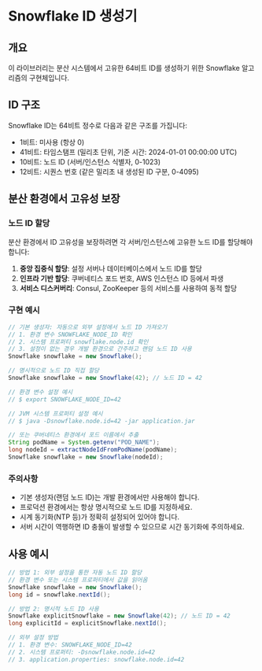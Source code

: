# Snowflake ID 생성기

## 개요

이 라이브러리는 분산 시스템에서 고유한 64비트 ID를 생성하기 위한 Snowflake 알고리즘의 구현체입니다.

## ID 구조

Snowflake ID는 64비트 정수로 다음과 같은 구조를 가집니다:

- 1비트: 미사용 (항상 0)
- 41비트: 타임스탬프 (밀리초 단위, 기준 시간: 2024-01-01 00:00:00 UTC)
- 10비트: 노드 ID (서버/인스턴스 식별자, 0-1023)
- 12비트: 시퀀스 번호 (같은 밀리초 내 생성된 ID 구분, 0-4095)

## 분산 환경에서 고유성 보장

### 노드 ID 할당

분산 환경에서 ID 고유성을 보장하려면 각 서버/인스턴스에 고유한 노드 ID를 할당해야 합니다:

1. **중앙 집중식 할당**: 설정 서버나 데이터베이스에서 노드 ID를 할당
2. **인프라 기반 할당**: 쿠버네티스 포드 번호, AWS 인스턴스 ID 등에서 파생
3. **서비스 디스커버리**: Consul, ZooKeeper 등의 서비스를 사용하여 동적 할당

### 구현 예시

```java
// 기본 생성자: 자동으로 외부 설정에서 노드 ID 가져오기
// 1. 환경 변수 SNOWFLAKE_NODE_ID 확인
// 2. 시스템 프로퍼티 snowflake.node.id 확인
// 3. 설정이 없는 경우 개발 환경으로 간주하고 랜덤 노드 ID 사용
Snowflake snowflake = new Snowflake();

// 명시적으로 노드 ID 직접 할당
Snowflake snowflake = new Snowflake(42); // 노드 ID = 42

// 환경 변수 설정 예시
// $ export SNOWFLAKE_NODE_ID=42

// JVM 시스템 프로퍼티 설정 예시
// $ java -Dsnowflake.node.id=42 -jar application.jar

// 또는 쿠버네티스 환경에서 포드 이름에서 추출
String podName = System.getenv("POD_NAME");
long nodeId = extractNodeIdFromPodName(podName);
Snowflake snowflake = new Snowflake(nodeId);
```

### 주의사항

- 기본 생성자(랜덤 노드 ID)는 개발 환경에서만 사용해야 합니다.
- 프로덕션 환경에서는 항상 명시적으로 노드 ID를 지정하세요.
- 시계 동기화(NTP 등)가 정확히 설정되어 있어야 합니다.
- 서버 시간이 역행하면 ID 충돌이 발생할 수 있으므로 시간 동기화에 주의하세요.

## 사용 예시

```java
// 방법 1: 외부 설정을 통한 자동 노드 ID 할당
// 환경 변수 또는 시스템 프로퍼티에서 값을 읽어옴
Snowflake snowflake = new Snowflake();
long id = snowflake.nextId();

// 방법 2: 명시적 노드 ID 사용
Snowflake explicitSnowflake = new Snowflake(42); // 노드 ID = 42
long explicitId = explicitSnowflake.nextId();

// 외부 설정 방법
// 1. 환경 변수: SNOWFLAKE_NODE_ID=42
// 2. 시스템 프로퍼티: -Dsnowflake.node.id=42
// 3. application.properties: snowflake.node.id=42
```
